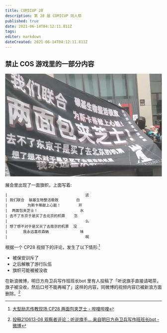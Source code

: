 ```yaml
---
title: COMICUP 28
description: 第 28 届 COMICUP 同人祭
published: true
date: 2021-06-14T04:12:11.811Z
tags:
editor: markdown
dateCreated: 2021-06-14T04:12:11.811Z
---
```


## 禁止 COS 游戏里的一部分内容

![flag.webp](/src/cp28/flag.webp)

展会里出现了一面旗帜，上面写着:

```txt
|                                   这
| 我们联合  碳基生物整活极致        白
|         为斯卡蒂献上心脏！        开
|  两面包夹芝士！                   水
| 去不了东京于是买了去北京的机票    怎
|                                   么
| 想了想不对于是又买了去南京的机票  没
|       我永远喜欢森蚺              味
|                                   啊
```

根据一个 CP28 视频下的评论，发生了以下情形:[^rf]

[^rf]: [大型励志传教现场 CP28 两面包夹芝士 - 哔哩哔哩](https://archive.is/59pct "https://archive.is/59pct")

+ 被保安训斥了
+ 之后解散了游行队伍
+ 旗帜可能被被没收

在新浪微博，明日方舟卫兵写作班班长bot 里有人投稿了「听说旗手直接请喝茶，旗子被没收，然后口号不能再喊了」这样的内容，同微博的视频内容已被新浪方面删除。[^fnr]

[^fnr]: [投稿210613-08 观察者评论：听说旗手... 来自明日方舟卫兵写作班班长bot - 微博](https://archive.is/H3tBZ "https://weibo.com/7232884749/Kk0UY3lvh")
